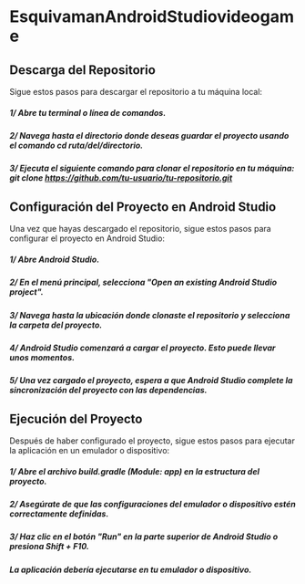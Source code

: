 # EsquivamanAndroidStudiovideogame

## Descarga del Repositorio

  Sigue estos pasos para descargar el repositorio a tu máquina local:

  ##### 1/ Abre tu terminal o línea de comandos.
  
  ##### 2/ Navega hasta el directorio donde deseas guardar el proyecto usando el comando cd ruta/del/directorio.
  
  ##### 3/ Ejecuta el siguiente comando para clonar el repositorio en tu máquina:  git clone https://github.com/tu-usuario/tu-repositorio.git
  

## Configuración del Proyecto en Android Studio
  
  Una vez que hayas descargado el repositorio, sigue estos pasos para configurar el proyecto en Android Studio:

   ##### 1/ Abre Android Studio.
  
   ##### 2/ En el menú principal, selecciona "Open an existing Android Studio project".
  
  ##### 3/ Navega hasta la ubicación donde clonaste el repositorio y selecciona la carpeta del proyecto.
  
  ##### 4/ Android Studio comenzará a cargar el proyecto. Esto puede llevar unos momentos.
  
  ##### 5/ Una vez cargado el proyecto, espera a que Android Studio complete la sincronización del proyecto con las dependencias.

## Ejecución del Proyecto
Después de haber configurado el proyecto, sigue estos pasos para ejecutar la aplicación en un emulador o dispositivo:

##### 1/ Abre el archivo build.gradle (Module: app) en la estructura del proyecto.
##### 2/ Asegúrate de que las configuraciones del emulador o dispositivo estén correctamente definidas.
##### 3/ Haz clic en el botón "Run" en la parte superior de Android Studio o presiona Shift + F10.
##### La aplicación debería ejecutarse en tu emulador o dispositivo.
